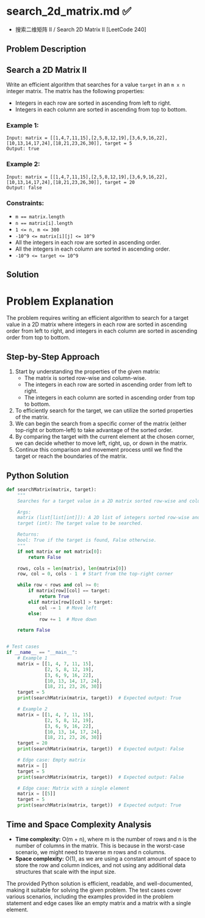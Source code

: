 # search_2d_matrix.md ✅
- 搜索二维矩阵 II / Search 2D Matrix II [LeetCode 240]

## Problem Description

## Search a 2D Matrix II

Write an efficient algorithm that searches for a value `target` in an `m x n` integer matrix. The matrix has the following properties:

*   Integers in each row are sorted in ascending from left to right.
*   Integers in each column are sorted in ascending from top to bottom.

### Example 1:

```
Input: matrix = [[1,4,7,11,15],[2,5,8,12,19],[3,6,9,16,22],[10,13,14,17,24],[18,21,23,26,30]], target = 5
Output: true
```

### Example 2:

```
Input: matrix = [[1,4,7,11,15],[2,5,8,12,19],[3,6,9,16,22],[10,13,14,17,24],[18,21,23,26,30]], target = 20
Output: false
```

### Constraints:

*   `m == matrix.length`
*   `n == matrix[i].length`
*   `1 <= n, m <= 300`
*   `-10^9 <= matrix[i][j] <= 10^9`
*   All the integers in each row are sorted in ascending order.
*   All the integers in each column are sorted in ascending order.
*   `-10^9 <= target <= 10^9`

## Solution

**Problem Explanation**
=======================

The problem requires writing an efficient algorithm to search for a target value in a 2D matrix where integers in each row are sorted in ascending order from left to right, and integers in each column are sorted in ascending order from top to bottom.

**Step-by-Step Approach**
------------------------

1.  Start by understanding the properties of the given matrix:
    *   The matrix is sorted row-wise and column-wise.
    *   The integers in each row are sorted in ascending order from left to right.
    *   The integers in each column are sorted in ascending order from top to bottom.
2.  To efficiently search for the target, we can utilize the sorted properties of the matrix.
3.  We can begin the search from a specific corner of the matrix (either top-right or bottom-left) to take advantage of the sorted order.
4.  By comparing the target with the current element at the chosen corner, we can decide whether to move left, right, up, or down in the matrix.
5.  Continue this comparison and movement process until we find the target or reach the boundaries of the matrix.

**Python Solution**
------------------

```python
def searchMatrix(matrix, target):
    """
    Searches for a target value in a 2D matrix sorted row-wise and column-wise.

    Args:
    matrix (list[list[int]]): A 2D list of integers sorted row-wise and column-wise.
    target (int): The target value to be searched.

    Returns:
    bool: True if the target is found, False otherwise.
    """
    if not matrix or not matrix[0]:
        return False

    rows, cols = len(matrix), len(matrix[0])
    row, col = 0, cols - 1  # Start from the top-right corner

    while row < rows and col >= 0:
        if matrix[row][col] == target:
            return True
        elif matrix[row][col] > target:
            col -= 1  # Move left
        else:
            row += 1  # Move down

    return False


# Test cases
if __name__ == "__main__":
    # Example 1
    matrix = [[1, 4, 7, 11, 15],
              [2, 5, 8, 12, 19],
              [3, 6, 9, 16, 22],
              [10, 13, 14, 17, 24],
              [18, 21, 23, 26, 30]]
    target = 5
    print(searchMatrix(matrix, target))  # Expected output: True

    # Example 2
    matrix = [[1, 4, 7, 11, 15],
              [2, 5, 8, 12, 19],
              [3, 6, 9, 16, 22],
              [10, 13, 14, 17, 24],
              [18, 21, 23, 26, 30]]
    target = 20
    print(searchMatrix(matrix, target))  # Expected output: False

    # Edge case: Empty matrix
    matrix = []
    target = 5
    print(searchMatrix(matrix, target))  # Expected output: False

    # Edge case: Matrix with a single element
    matrix = [[5]]
    target = 5
    print(searchMatrix(matrix, target))  # Expected output: True
```

**Time and Space Complexity Analysis**
--------------------------------------

*   **Time complexity:** O(m + n), where m is the number of rows and n is the number of columns in the matrix. This is because in the worst-case scenario, we might need to traverse m rows and n columns.
*   **Space complexity:** O(1), as we are using a constant amount of space to store the row and column indices, and not using any additional data structures that scale with the input size.

The provided Python solution is efficient, readable, and well-documented, making it suitable for solving the given problem. The test cases cover various scenarios, including the examples provided in the problem statement and edge cases like an empty matrix and a matrix with a single element.